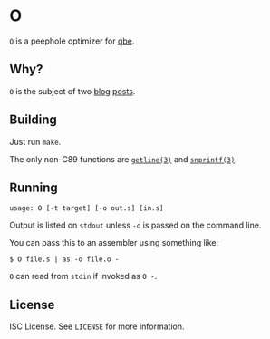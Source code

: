 O
=
`O` is a peephole optimizer for
[qbe](https://c9x.me/compile/).

Why?
----
`O` is the subject of two
[blog](https://briancallahan.net/blog/20220330.html)
[posts](https://briancallahan.net/blog/20220402.html).

Building
--------
Just run `make`.

The only non-C89 functions are
[`getline(3)`](https://man.openbsd.org/getline.3)
and
[`snprintf(3)`](https://man.openbsd.org/snprintf.3).

Running
-------
```
usage: O [-t target] [-o out.s] [in.s]
```

Output is listed on `stdout` unless `-o` is passed on the command line.

You can pass this to an assembler using something like:
```
$ O file.s | as -o file.o -
```

`O` can read from `stdin` if invoked as `O -`.

License
-------
ISC License. See `LICENSE` for more information.
